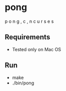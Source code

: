 # pong
p o n g  ,  c  ,  n c u r s e s

## Requirements
* Tested only on Mac OS

## Run
* make
* ./bin/pong
